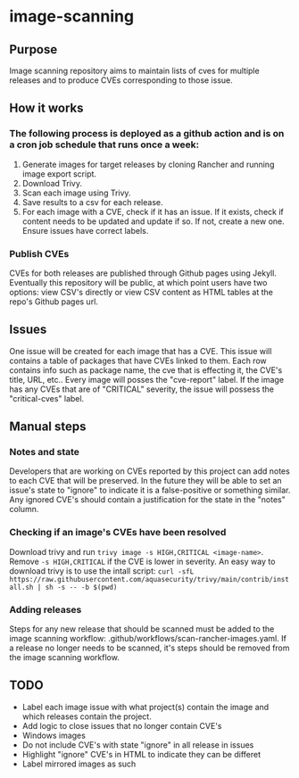 # image-scanning

## Purpose
Image scanning repository aims to maintain lists of cves for multiple releases and to produce CVEs corresponding to those issue.

## How it works
### The following process is deployed as a github action and is on a cron job schedule that runs once a week:
1. Generate images for target releases by cloning Rancher and running image export script.
2. Download Trivy.
2. Scan each image using Trivy.
3. Save results to a csv for each release.
4. For each image with a CVE, check if it has an issue. If it exists, check if content needs to be updated and update if so. If not, create a new one. Ensure issues have correct labels.

### Publish CVEs
CVEs for both releases are published through Github pages using Jekyll. Eventually this repository will be public, at which point users have two options: view CSV's directly or view CSV content
as HTML tables at the repo's Github pages url.

## Issues
One issue will be created for each image that has a CVE. This issue will contains a table of packages that have CVEs linked to them. Each row contains info such as package name, the cve that is effecting it,
the CVE's title, URL, etc.. Every image will posses the "cve-report" label. If the image has any CVEs that are of "CRITICAL" severity, the issue will possess the "critical-cves" label.

## Manual steps
### Notes and state
Developers that are working on CVEs reported by this project can add notes to each CVE that will be preserved. In the future they will be able to set an issue's state to "ignore" to indicate it is a false-positive
or something similar. Any ignored CVE's should contain a justification for the state in the "notes" column.

### Checking if an image's CVEs have been resolved
Download trivy and run `trivy image -s HIGH,CRITICAL <image-name>`. Remove `-s HIGH,CRITICAL` if the CVE is lower in severity. An easy way to download trivy is to use the intall script:
`curl -sfL https://raw.githubusercontent.com/aquasecurity/trivy/main/contrib/install.sh | sh -s -- -b $(pwd)`

### Adding releases
Steps for any new release that should be scanned must be added to the image scanning workflow: .github/workflows/scan-rancher-images.yaml.
If a release no longer needs to be scanned, it's steps should be removed from the image scanning workflow.

## TODO
* Label each image issue with what project(s) contain the image and which releases contain the project.
* Add logic to close issues that no longer contain CVE's
* Windows images
* Do not include CVE's with state "ignore" in all release in issues
* Highlight "ignore" CVE's in HTML to indicate they can be differet
* Label mirrored images as such

